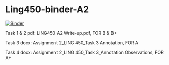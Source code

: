 # Ling450-binder-A2
 [![Binder](https://mybinder.org/badge_logo.svg)](https://mybinder.org/v2/gh/maitetaboada/Ling450-binder-A2/HEAD)


Task 1 & 2 pdf: LING450 A2 Write-up.pdf, FOR B & B+

Task 3 docx: Assignment 2_LING 450_Task 3 Annotation, FOR A

Task 4 docx: Assignment 2_LING 450_Task 3_Annotation Observations, FOR A+
